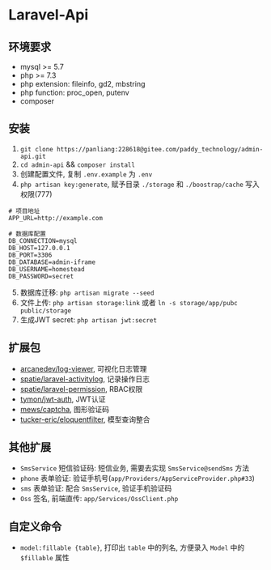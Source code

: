 # Laravel-Api

## 环境要求

- mysql >= 5.7
- php >= 7.3
- php extension: fileinfo, gd2, mbstring
- php function: proc_open, putenv
- composer

## 安装

1. `git clone https://panliang:228618@gitee.com/paddy_technology/admin-api.git`
2. `cd admin-api` && `composer install`
3. 创建配置文件, 复制 `.env.example` 为 `.env`
4. `php artisan key:generate`, 赋予目录 `./storage` 和 `./boostrap/cache` 写入权限(777)

```
# 项目地址
APP_URL=http://example.com

# 数据库配置
DB_CONNECTION=mysql
DB_HOST=127.0.0.1
DB_PORT=3306
DB_DATABASE=admin-iframe
DB_USERNAME=homestead
DB_PASSWORD=secret
```

5. 数据库迁移: `php artisan migrate --seed`
6. 文件上传: `php artisan storage:link` 或者 `ln -s storage/app/pubc public/storage`
7. 生成JWT secret: `php artisan jwt:secret`

## 扩展包

- [arcanedev/log-viewer](https://github.com/ARCANEDEV/LogViewer), 可视化日志管理
- [spatie/laravel-activitylog](https://github.com/spatie/laravel-activitylog), 记录操作日志
- [spatie/laravel-permission](https://github.com/spatie/laravel-permission), RBAC权限
- [tymon/jwt-auth](https://jwt-auth.readthedocs.io), JWT认证
- [mews/captcha](https://github.com/mewebstudio/captcha), 图形验证码
- [tucker-eric/eloquentfilter](https://tucker-eric.github.io/EloquentFilter), 模型查询整合

## 其他扩展

- `SmsService` 短信验证码: 短信业务, 需要去实现 `SmsService@sendSms` 方法
- `phone` 表单验证: 验证手机号(`app/Providers/AppServiceProvider.php#33`)
- `sms` 表单验证: 配合 `SmsService`, 验证手机验证码
- `Oss` 签名, 前端直传: `app/Services/OssClient.php`

## 自定义命令

- `model:fillable {table}`, 打印出 `table` 中的列名, 方便录入 `Model` 中的 `$fillable` 属性
